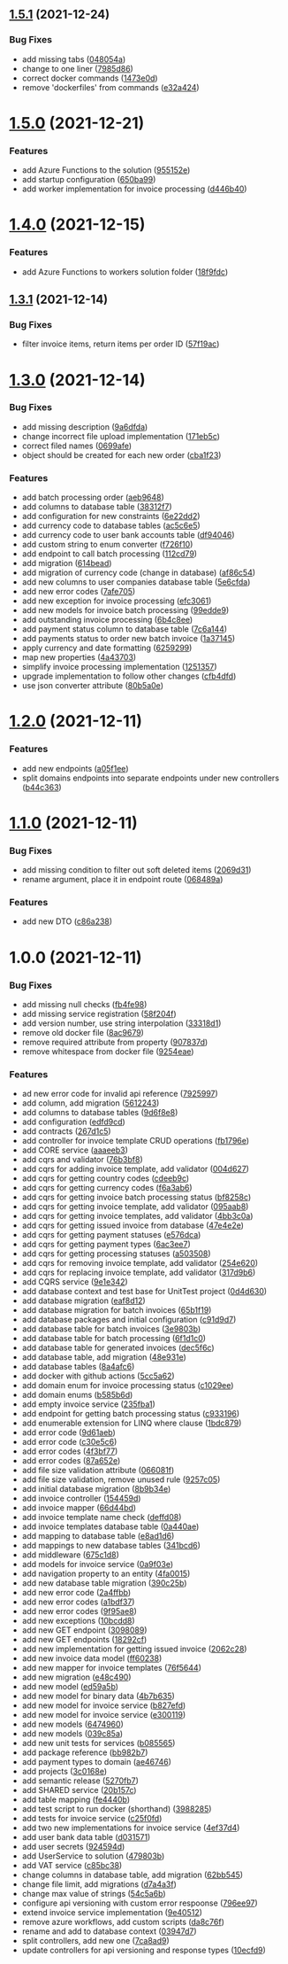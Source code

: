 ## [1.5.1](https://github.com/TomaszKandula/InvoiceGenerator/compare/v1.5.0...v1.5.1) (2021-12-24)


### Bug Fixes

* add missing tabs ([048054a](https://github.com/TomaszKandula/InvoiceGenerator/commit/048054aba497196ab3179a48b47de2c0e0fddc2a))
* change to one liner ([7985d86](https://github.com/TomaszKandula/InvoiceGenerator/commit/7985d866d54d7d33822ebd7ffd6fce703efb5985))
* correct docker commands ([1473e0d](https://github.com/TomaszKandula/InvoiceGenerator/commit/1473e0d146c846d72e44dd10948b5063669f73e0))
* remove 'dockerfiles' from commands ([e32a424](https://github.com/TomaszKandula/InvoiceGenerator/commit/e32a4245462f0f0c9a52fa3bbe184f71d78c930c))

# [1.5.0](https://github.com/TomaszKandula/InvoiceGenerator/compare/v1.4.0...v1.5.0) (2021-12-21)


### Features

* add Azure Functions to the solution ([955152e](https://github.com/TomaszKandula/InvoiceGenerator/commit/955152ec1d51e1552ec6ab13e16f0447e1216a7d))
* add startup configuration ([650ba99](https://github.com/TomaszKandula/InvoiceGenerator/commit/650ba99cdf7d7161d548f9f8b323a66140d9c1f2))
* add worker implementation for invoice processing ([d446b40](https://github.com/TomaszKandula/InvoiceGenerator/commit/d446b40321d888dbe3c5698b51a4ee06a4af2d84))

# [1.4.0](https://github.com/TomaszKandula/InvoiceGenerator/compare/v1.3.1...v1.4.0) (2021-12-15)


### Features

* add Azure Functions to workers solution folder ([18f9fdc](https://github.com/TomaszKandula/InvoiceGenerator/commit/18f9fdc297c40b7b1ac3ee9e043c1fae90b044c0))

## [1.3.1](https://github.com/TomaszKandula/InvoiceGenerator/compare/v1.3.0...v1.3.1) (2021-12-14)


### Bug Fixes

* filter invoice items, return items per order ID ([57f19ac](https://github.com/TomaszKandula/InvoiceGenerator/commit/57f19ac61bec413d31c44c2b0cf59d7e1530e7ce))

# [1.3.0](https://github.com/TomaszKandula/InvoiceGenerator/compare/v1.2.0...v1.3.0) (2021-12-14)


### Bug Fixes

* add missing description ([9a6dfda](https://github.com/TomaszKandula/InvoiceGenerator/commit/9a6dfda58b2f70c569a650753fca14d97bc75d4b))
* change incorrect file upload implementation ([171eb5c](https://github.com/TomaszKandula/InvoiceGenerator/commit/171eb5c5f94913481b53bb019e82aa4137e3d92b))
* correct filed names ([0699afe](https://github.com/TomaszKandula/InvoiceGenerator/commit/0699afefc7d5fffe65f701cf1bc5b85bf3f8a7a9))
* object should be created for each new order ([cba1f23](https://github.com/TomaszKandula/InvoiceGenerator/commit/cba1f233b28e8a4ed7aaa5b53d6af70ffc3ec458))


### Features

* add batch processing order ([aeb9648](https://github.com/TomaszKandula/InvoiceGenerator/commit/aeb9648333ac92fc1451f80044c733cd6520663d))
* add columns to database table ([38312f7](https://github.com/TomaszKandula/InvoiceGenerator/commit/38312f7a0fe0409473b4a23721d51ea6fe353085))
* add configuration for new constraints ([6e22dd2](https://github.com/TomaszKandula/InvoiceGenerator/commit/6e22dd221bb94b784eba9020335cd81d07c8e33f))
* add currency code to database tables ([ac5c6e5](https://github.com/TomaszKandula/InvoiceGenerator/commit/ac5c6e5cd991d1fd5becb975bf56f96fe6ad79c8))
* add currency code to user bank accounts table ([df94046](https://github.com/TomaszKandula/InvoiceGenerator/commit/df94046c915392a0bf493133dc365545c41844c9))
* add custom string to enum converter ([f726f10](https://github.com/TomaszKandula/InvoiceGenerator/commit/f726f10f34540de426043b4b5d286af198b29e2d))
* add endpoint to call batch processing ([112cd79](https://github.com/TomaszKandula/InvoiceGenerator/commit/112cd7973c997260b3af87797184809108df369d))
* add migration ([614bead](https://github.com/TomaszKandula/InvoiceGenerator/commit/614bead524d92401718e5ef683514991d8e83496))
* add migration of currency code (change in database) ([af86c54](https://github.com/TomaszKandula/InvoiceGenerator/commit/af86c545e1c0922fa0adee1c4ffff622c3a06609))
* add new columns to user companies database table ([5e6cfda](https://github.com/TomaszKandula/InvoiceGenerator/commit/5e6cfda1c114faedfa24168362604bd526b584a8))
* add new error codes ([7afe705](https://github.com/TomaszKandula/InvoiceGenerator/commit/7afe7053ba46230d3d5b0595c8b58acebf67ad6d))
* add new exception for invoice processing ([efc3061](https://github.com/TomaszKandula/InvoiceGenerator/commit/efc3061cba337a03c8622af06e9a21ab3d47844c))
* add new models for invoice batch processing ([99edde9](https://github.com/TomaszKandula/InvoiceGenerator/commit/99edde9c16b46a0b794a3689c242b1eb858698ea))
* add outstanding invoice processing ([6b4c8ee](https://github.com/TomaszKandula/InvoiceGenerator/commit/6b4c8eeaed5a09b2f9ec04e51741a6d4e2f2f8a8))
* add payment status column to database table ([7c6a144](https://github.com/TomaszKandula/InvoiceGenerator/commit/7c6a144c24354fcc20cd3c2b34d26718cdfdc815))
* add payments status to order new batch invoice ([1a37145](https://github.com/TomaszKandula/InvoiceGenerator/commit/1a37145a55f5a8564fdc99fbea74fcf7ccd5e35f))
* apply currency and date formatting ([6259299](https://github.com/TomaszKandula/InvoiceGenerator/commit/625929922fa0ca87d791fe10f40953f9e11fcf7d))
* map new properties ([4a43703](https://github.com/TomaszKandula/InvoiceGenerator/commit/4a4370371d650769291a00b2e1929d3ea0da66c6))
* simplify invoice processing implementation ([1251357](https://github.com/TomaszKandula/InvoiceGenerator/commit/125135712a7099d343e68e156af6a9d237ac3672))
* upgrade implementation to follow other changes ([cfb4dfd](https://github.com/TomaszKandula/InvoiceGenerator/commit/cfb4dfde0df190445a3386bd7111814234cdd013))
* use json converter attribute ([80b5a0e](https://github.com/TomaszKandula/InvoiceGenerator/commit/80b5a0e435f3c211d386bec6aaa2a30cbefaf4d6))

# [1.2.0](https://github.com/TomaszKandula/InvoiceGenerator/compare/v1.1.0...v1.2.0) (2021-12-11)


### Features

* add new endpoints ([a05f1ee](https://github.com/TomaszKandula/InvoiceGenerator/commit/a05f1ee7f82e3b40c2e3fa2c73cf93aa2a556f7a))
* split domains endpoints into separate endpoints under new controllers ([b44c363](https://github.com/TomaszKandula/InvoiceGenerator/commit/b44c36369047213ecdb2fee6e1f8a45c6576cd47))

# [1.1.0](https://github.com/TomaszKandula/InvoiceGenerator/compare/v1.0.0...v1.1.0) (2021-12-11)


### Bug Fixes

* add missing condition to filter out soft deleted items ([2069d31](https://github.com/TomaszKandula/InvoiceGenerator/commit/2069d3181789277430900345c92d7205a93a7579))
* rename argument, place it in endpoint route ([068489a](https://github.com/TomaszKandula/InvoiceGenerator/commit/068489aff22e9a85d65e8d233a7528f1c41feeec))


### Features

* add new DTO ([c86a238](https://github.com/TomaszKandula/InvoiceGenerator/commit/c86a238e14bf98d2ffe1cab9077596a4ff87b0b7))

# 1.0.0 (2021-12-11)


### Bug Fixes

* add missing null checks ([fb4fe98](https://github.com/TomaszKandula/InvoiceGenerator/commit/fb4fe98c06d3e4fe9fa273be9c210ee65c97ac58))
* add missing service registration ([58f204f](https://github.com/TomaszKandula/InvoiceGenerator/commit/58f204f86322f9255dab5ce1c10c17b250ed4546))
* add version number, use string interpolation ([33318d1](https://github.com/TomaszKandula/InvoiceGenerator/commit/33318d100ab7d86ceb56ef7ee0546b6071610654))
* remove old docker file ([8ac9679](https://github.com/TomaszKandula/InvoiceGenerator/commit/8ac9679b7d8b6c7a56b4c9fe08cf0971f88e9394))
* remove required attribute from property ([907837d](https://github.com/TomaszKandula/InvoiceGenerator/commit/907837dbaeff6901b834ecdda53baadbd9118478))
* remove whitespace from docker file ([9254eae](https://github.com/TomaszKandula/InvoiceGenerator/commit/9254eae61aff1af202f4b947978fecb433e20845))


### Features

* ad new error code for invalid api reference ([7925997](https://github.com/TomaszKandula/InvoiceGenerator/commit/792599748ead9552fa8d0403d8b517e783e7fa4e))
* add column, add migration ([5612243](https://github.com/TomaszKandula/InvoiceGenerator/commit/5612243780ed28c75407908d067cfa7819091ed0))
* add columns to database tables ([9d6f8e8](https://github.com/TomaszKandula/InvoiceGenerator/commit/9d6f8e81a92925f71457ac5f3d4486b64c518642))
* add configuration ([edfd9cd](https://github.com/TomaszKandula/InvoiceGenerator/commit/edfd9cd3a4eb04f647edd2b80de00fcab6483d0d))
* add contracts ([267d1c5](https://github.com/TomaszKandula/InvoiceGenerator/commit/267d1c56eb40ed55cd5c6977b90c6afbe4accad7))
* add controller for invoice template CRUD operations ([fb1796e](https://github.com/TomaszKandula/InvoiceGenerator/commit/fb1796ef7d7e49e614da86a7c90c99ea1de28f89))
* add CORE service ([aaaeeb3](https://github.com/TomaszKandula/InvoiceGenerator/commit/aaaeeb338d5bee78eb19f4d6cf180efdf53ff5aa))
* add cqrs and validator ([76b3bf8](https://github.com/TomaszKandula/InvoiceGenerator/commit/76b3bf8787e931bf899c186c75da5c7ec555ab7a))
* add cqrs for adding invoice template, add validator ([004d627](https://github.com/TomaszKandula/InvoiceGenerator/commit/004d627a8c03c0de98b2860bb3621d2b61e2e5cf))
* add cqrs for getting country codes ([cdeeb9c](https://github.com/TomaszKandula/InvoiceGenerator/commit/cdeeb9c54b1495118d218fd17200f897d6b0df01))
* add cqrs for getting currency codes ([f6a3ab6](https://github.com/TomaszKandula/InvoiceGenerator/commit/f6a3ab6a7478132d91a7ba8253267b8cd8491f82))
* add cqrs for getting invoice batch processing status ([bf8258c](https://github.com/TomaszKandula/InvoiceGenerator/commit/bf8258c9844e9d3690bf3e96c39fb705edad3346))
* add cqrs for getting invoice template, add validator ([095aab8](https://github.com/TomaszKandula/InvoiceGenerator/commit/095aab83186c873fe5c3d94af36921ca55719c62))
* add cqrs for getting invoice templates, add validator ([4bb3c0a](https://github.com/TomaszKandula/InvoiceGenerator/commit/4bb3c0ae0ef1b8480d2f7eb311ee45e4b9ba7e70))
* add cqrs for getting issued invoice from database ([47e4e2e](https://github.com/TomaszKandula/InvoiceGenerator/commit/47e4e2ea73e6088a56808cc37354e2660fee78d5))
* add cqrs for getting payment statuses ([e576dca](https://github.com/TomaszKandula/InvoiceGenerator/commit/e576dca73cfcdc8fa447d736769673b90e31c1e8))
* add cqrs for getting payment types ([6ac3ee7](https://github.com/TomaszKandula/InvoiceGenerator/commit/6ac3ee74f4b68113e27fd3551c7c48e41cf16de0))
* add cqrs for getting processing statuses ([a503508](https://github.com/TomaszKandula/InvoiceGenerator/commit/a5035086f4c5027fbd73dca721a1d24475091472))
* add cqrs for removing invoice template, add validator ([254e620](https://github.com/TomaszKandula/InvoiceGenerator/commit/254e62056db9dbf5bc9fe143229bab23fa2a050a))
* add cqrs for replacing invoice template, add validator ([317d9b6](https://github.com/TomaszKandula/InvoiceGenerator/commit/317d9b6db7fbdf7e5a3164521714dedd6a560553))
* add CQRS service ([9e1e342](https://github.com/TomaszKandula/InvoiceGenerator/commit/9e1e342d3ef2e70d9001f755047b041549ed76e6))
* add database context and test base for UnitTest project ([0d4d630](https://github.com/TomaszKandula/InvoiceGenerator/commit/0d4d6305e52fd1d52224fd04cf9428e6e7c65c43))
* add database migration ([eaf8d12](https://github.com/TomaszKandula/InvoiceGenerator/commit/eaf8d12838ae7a840b86b783d982520b9742c2c4))
* add database migration for batch invoices ([65b1f19](https://github.com/TomaszKandula/InvoiceGenerator/commit/65b1f195b0fedb18df1c06f8779307fdecce82a5))
* add database packages and initial configuration ([c91d9d7](https://github.com/TomaszKandula/InvoiceGenerator/commit/c91d9d7193cc9a18adf60e664ad17fb77b55e310))
* add database table for batch invoices ([3e9803b](https://github.com/TomaszKandula/InvoiceGenerator/commit/3e9803b7dab149dbbfe162b2f3e3b89f389af13a))
* add database table for batch processing ([6f1d1c0](https://github.com/TomaszKandula/InvoiceGenerator/commit/6f1d1c0213117a58d6e356bbac1f8ec116f00e01))
* add database table for generated invoices ([dec5f6c](https://github.com/TomaszKandula/InvoiceGenerator/commit/dec5f6c8a2853bb650dd2344d93ced3c97da294b))
* add database table, add migration ([48e931e](https://github.com/TomaszKandula/InvoiceGenerator/commit/48e931e1c443404dfa82fc5852e3be0c839c1e58))
* add database tables ([8a4afc6](https://github.com/TomaszKandula/InvoiceGenerator/commit/8a4afc6eacab9b903a429828ebc0cac10a91cc05))
* add docker with github actions ([5cc5a62](https://github.com/TomaszKandula/InvoiceGenerator/commit/5cc5a62155ad4ffa4fe400a9324d44e43e6a4ffd))
* add domain enum for invoice processing status ([c1029ee](https://github.com/TomaszKandula/InvoiceGenerator/commit/c1029ee3b1147f2a54fe5de5f28274c36d4ad6a0))
* add domain enums ([b585b6d](https://github.com/TomaszKandula/InvoiceGenerator/commit/b585b6d1793141fd4235df65b080ef072227040b))
* add empty invoice service ([235fba1](https://github.com/TomaszKandula/InvoiceGenerator/commit/235fba109d4694b463fa6e83c4519b796ddbe214))
* add endpoint for getting batch processing status ([c933196](https://github.com/TomaszKandula/InvoiceGenerator/commit/c93319672c82dddfd3e7dce1596a0b58925b8f32))
* add enumerable extension for LINQ where clause ([1bdc879](https://github.com/TomaszKandula/InvoiceGenerator/commit/1bdc879d7a2775d403613cca34fb8a2b32eee2a3))
* add error code ([9d61aeb](https://github.com/TomaszKandula/InvoiceGenerator/commit/9d61aeb2870f84f9643e0fc5bffab269074baeab))
* add error code ([c30e5c6](https://github.com/TomaszKandula/InvoiceGenerator/commit/c30e5c6bcb195f0b2c9170872891f000499ed712))
* add error codes ([4f3bf77](https://github.com/TomaszKandula/InvoiceGenerator/commit/4f3bf77f4d5c40ab5349ef07aad3066427658e69))
* add error codes ([87a652e](https://github.com/TomaszKandula/InvoiceGenerator/commit/87a652e9a225e8dc20d3874654d6f3a190657d8e))
* add file size validation attribute ([066081f](https://github.com/TomaszKandula/InvoiceGenerator/commit/066081fcc6922b75838135c692133b865539a75e))
* add file size validation, remove unused rule ([9257c05](https://github.com/TomaszKandula/InvoiceGenerator/commit/9257c055dfdc7209e0e1c4178fc793877c6510ae))
* add initial database migration ([8b9b34e](https://github.com/TomaszKandula/InvoiceGenerator/commit/8b9b34e0645dc4766dd4875ce125886e5b77e767))
* add invoice controller ([154459d](https://github.com/TomaszKandula/InvoiceGenerator/commit/154459d1fc88cc8ae92447aa066dc8d464dc59c4))
* add invoice mapper ([66d44bd](https://github.com/TomaszKandula/InvoiceGenerator/commit/66d44bd80877583984ec97a860c2033210e72920))
* add invoice template name check ([deffd08](https://github.com/TomaszKandula/InvoiceGenerator/commit/deffd08e73ca2224a8932068b01300fe84e53936))
* add invoice templates database table ([0a440ae](https://github.com/TomaszKandula/InvoiceGenerator/commit/0a440ae1c36e2d571a649f67a57f458036934577))
* add mapping to database table ([e8ad1d6](https://github.com/TomaszKandula/InvoiceGenerator/commit/e8ad1d6cb6fc4df53c969e3bdaf018cbd9848755))
* add mappings to new database tables ([341bcd6](https://github.com/TomaszKandula/InvoiceGenerator/commit/341bcd66410032cc4e3ed82e02d154d8ec4e8e0d))
* add middleware ([675c1d8](https://github.com/TomaszKandula/InvoiceGenerator/commit/675c1d83494fd74ffa8f35d68a25c10e40c9c5eb))
* add models for invoice service ([0a9f03e](https://github.com/TomaszKandula/InvoiceGenerator/commit/0a9f03e152b8eea0e2ed929dbe2434f73d6af3b7))
* add navigation property to an entity ([4fa0015](https://github.com/TomaszKandula/InvoiceGenerator/commit/4fa00157b82bf37e51acd8158f8d98683c722cac))
* add new database table migration ([390c25b](https://github.com/TomaszKandula/InvoiceGenerator/commit/390c25bb9a6d33899bcd5675813fb87e9479535a))
* add new error code ([2a4ffbb](https://github.com/TomaszKandula/InvoiceGenerator/commit/2a4ffbbc7586ed611d63e3cde6238e6dfd910426))
* add new error codes ([a1bdf37](https://github.com/TomaszKandula/InvoiceGenerator/commit/a1bdf3799803442accb1be6150e293350110253a))
* add new error codes ([9f95ae8](https://github.com/TomaszKandula/InvoiceGenerator/commit/9f95ae8aad258a5760812370bf7947747dc04902))
* add new exceptions ([10bcdd8](https://github.com/TomaszKandula/InvoiceGenerator/commit/10bcdd848f188cb8874c9d87d3ccda9c245664b5))
* add new GET endpoint ([3098089](https://github.com/TomaszKandula/InvoiceGenerator/commit/309808966970fae4cbfb2b2d107c581f18c69ecf))
* add new GET endpoints ([18292cf](https://github.com/TomaszKandula/InvoiceGenerator/commit/18292cfe5bf79430c1e88fa4b4a214823c593131))
* add new implementation for getting issued invoice ([2062c28](https://github.com/TomaszKandula/InvoiceGenerator/commit/2062c28ef55294ef8c0fa181b1aa63a867906508))
* add new invoice data model ([ff60238](https://github.com/TomaszKandula/InvoiceGenerator/commit/ff602381340683e6fa7f3c163bd989327c3e28b2))
* add new mapper for invoice templates ([76f5644](https://github.com/TomaszKandula/InvoiceGenerator/commit/76f56443d8bfcb76ed1fe392d53a30f990756926))
* add new migration ([e48c490](https://github.com/TomaszKandula/InvoiceGenerator/commit/e48c490f242b752d9dfc50d08a68ddb69d111a2a))
* add new model ([ed59a5b](https://github.com/TomaszKandula/InvoiceGenerator/commit/ed59a5bf2bcf4cf596c800e6aadf5de23d220633))
* add new model for binary data ([4b7b635](https://github.com/TomaszKandula/InvoiceGenerator/commit/4b7b635faa428af4aaa45ea2c5bf09ea8fbda42a))
* add new model for invoice service ([b827efd](https://github.com/TomaszKandula/InvoiceGenerator/commit/b827efd7d595d5174ec23d3d63681e6a20503c68))
* add new model for invoice service ([e300119](https://github.com/TomaszKandula/InvoiceGenerator/commit/e3001192c513d0610c610726129d0d278dd5abe0))
* add new models ([6474960](https://github.com/TomaszKandula/InvoiceGenerator/commit/6474960a0e948389d136614b829c6f923d84f5fe))
* add new models ([039c85a](https://github.com/TomaszKandula/InvoiceGenerator/commit/039c85aa476099119055c6942f8e7eff8a86c569))
* add new unit tests for services ([b085565](https://github.com/TomaszKandula/InvoiceGenerator/commit/b085565f1f93db595dcb91fb707b0fc4e08b5ef8))
* add package reference ([bb982b7](https://github.com/TomaszKandula/InvoiceGenerator/commit/bb982b783e7041bd181df260b8882e8914c5b35d))
* add payment types to domain ([ae46746](https://github.com/TomaszKandula/InvoiceGenerator/commit/ae4674619261e30c8b87f0911a5d4bd5f150d0d6))
* add projects ([3c0168e](https://github.com/TomaszKandula/InvoiceGenerator/commit/3c0168ed7f8b3d4797bbf2419bf48b2f31b6b804))
* add semantic release ([5270fb7](https://github.com/TomaszKandula/InvoiceGenerator/commit/5270fb719fc92e1b7307d9041dac289307328a6b))
* add SHARED service ([20b157c](https://github.com/TomaszKandula/InvoiceGenerator/commit/20b157c098b8e611caca34635ecbd0e781bb7715))
* add table mapping ([fe4440b](https://github.com/TomaszKandula/InvoiceGenerator/commit/fe4440b3f5f9ab398978ae7149a4b962d371cc66))
* add test script to run docker (shorthand) ([3988285](https://github.com/TomaszKandula/InvoiceGenerator/commit/3988285f6e902801012fb48a8ec9738202e3fd4d))
* add tests for invoice service ([c25f0fd](https://github.com/TomaszKandula/InvoiceGenerator/commit/c25f0fddecc5b008ea9230d7e09c7eeafa7d8397))
* add two new implementations for invoice service ([4ef37d4](https://github.com/TomaszKandula/InvoiceGenerator/commit/4ef37d46a766115eadde9952eed8495433abb1f9))
* add user bank data table ([d031571](https://github.com/TomaszKandula/InvoiceGenerator/commit/d031571a587431e0c313148199bcf8bfd475a02f))
* add user secrets ([924594d](https://github.com/TomaszKandula/InvoiceGenerator/commit/924594deb515b2615305b8fa5b1625ab463d1110))
* add UserService to solution ([479803b](https://github.com/TomaszKandula/InvoiceGenerator/commit/479803b0ed76a3399210633a34d43fc7578e36b2))
* add VAT service ([c85bc38](https://github.com/TomaszKandula/InvoiceGenerator/commit/c85bc383feaccfc6161b4697ff0e0caf2a688b0c))
* change columns in database table, add migration ([62bb545](https://github.com/TomaszKandula/InvoiceGenerator/commit/62bb545c507ab76b82a57f8cbec599742ac27313))
* change file limit, add migrations ([d7a4a3f](https://github.com/TomaszKandula/InvoiceGenerator/commit/d7a4a3fe9e30b65403f436907ae819901fa13892))
* change max value of strings ([54c5a6b](https://github.com/TomaszKandula/InvoiceGenerator/commit/54c5a6bf058e6b31b0c927af1936c5f59b6780b7))
* configure api versioning with custom error respoonse ([796ee97](https://github.com/TomaszKandula/InvoiceGenerator/commit/796ee977742bebc1dcb6eb51f86c554ecd226173))
* extend invoice service implementation ([9e40512](https://github.com/TomaszKandula/InvoiceGenerator/commit/9e40512ada3a2122fdf183a91888f710b9405021))
* remove azure workflows, add custom scripts ([da8c76f](https://github.com/TomaszKandula/InvoiceGenerator/commit/da8c76fa7ba8a23cc50f4e32ac96b9667fb99ffd))
* rename and add to database context ([03947d7](https://github.com/TomaszKandula/InvoiceGenerator/commit/03947d76db04c8ea3db085b662353850e87cb947))
* split controllers, add new one ([7ca8ad9](https://github.com/TomaszKandula/InvoiceGenerator/commit/7ca8ad914d063c855621a97f217dbbff5ebdce83))
* update controllers for api versioning and response types ([10ecfd9](https://github.com/TomaszKandula/InvoiceGenerator/commit/10ecfd9a069f896d37c8ce7fdb49a8e44aa97884))

